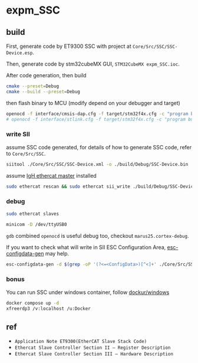 # expm_SSC

## build

First, generate code by ET9300 SSC with project at `Core/Src/SSC/SSC-Device.esp`.

Then, generate code by stm32cubeMX GUI, `STM32CubeMX expm_SSC.ioc`.

After code generation, then build

```bash
cmake --preset=Debug
cmake --build --preset=Debug
```

then flash binary to MCU (modify depend on your debugger and target)

```bash
openocd -f interface/cmsis-dap.cfg -f target/stm32f4x.cfg -c "program build/Debug/expm_SSC.elf verify reset exit"
# openocd -f interface/stlink.cfg -f target/stm32f4x.cfg -c "program build/Debug/expm_SSC.elf verify reset exit"
```

### write SII

assume SSC code generated, for details of how to generate SSC code, refer to `Core/Src/SSC`.

```bash
siitool ./Core/Src/SSC/SSC-Device.xml -o ./build/Debug/SSC-Device.bin
```

assume [IgH ethercat master](https://gitlab.com/etherlab.org/ethercat) installed

```bash
sudo ethercat rescan && sudo ethercat sii_write ./build/Debug/SSC-Device.bin
```

### debug

```bash
sudo ethercat slaves
```

```bash
minicom -D /dev/ttyUSB0
```

`gdb` combined `openocd` is useful debug too, checkout `marus25.cortex-debug`.

If you want to check what will write in SII ESC Configuration Area, [esc-configdata-gen](https://github.com/existedinnettw/esc-configdata-gen) may help.

```bash
esc-configdata-gen -d $(grep -oP '(?<=<ConfigData>)[^<]+' ./Core/Src/SSC/SSC-Device.xml)
```

### bonus

You can run SSC under windows container, follow [dockur/windows](https://github.com/dockur/windows?tab=readme-ov-file)

```bash
docker compose up -d
xfreerdp3 /v:localhost /u:Docker
```

## ref

* `Application Note ET9300(EtherCAT Slave Stack Code)`
* `Ethercat Slave Controller Section II – Register Description`
* `Ethercat Slave Controller Section III – Hardware Description`
